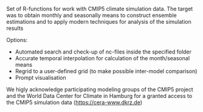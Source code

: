 Set of R-functions for work with CMIP5 climate simulation data. The target was to obtain monthly and seasonally means to construct ensemble estimations and to apply modern techniques for analysis of the simulation results

Options:
* Automated search and check-up of nc-files inside the specified folder
* Accurate temporal interpolation for calculation of the month/seasonal means
* Regrid to a user-defined grid (to make possible inter-model comparison)
* Prompt visualisation

We higly acknowledge participating modeling groups of the CMIP5 project and the World Data Center for Climate in Hamburg for a granted access to the CMIP5 simulation data (https://cera-www.dkrz.de)
